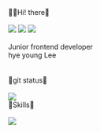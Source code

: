 
<!--
**softBUD/softBUD** is a ✨ _special_ ✨ repository because its `README.md` (this file) appears on your GitHub profile.

Here are some ideas to get you started:

- 🔭 I’m currently working on ...
- 🌱 I’m currently learning ...
- 👯 I’m looking to collaborate on ...
- 🤔 I’m looking for help with ...
- 💬 Ask me about ...
- 📫 How to reach me: ...
- 😄 Pronouns: ...
- ⚡ Fun fact: ...
-->
<div>🙋‍♀️Hi! there🙋‍</div>
<br>
<div>
<a href="https://today-1stday.tistory.com/"><img src="https://img.shields.io/badge/Blogger-BE95FF?style=flat-square&logo=Blogger&logoColor=white"/></a>
<a href="mailto:kyohoonsim@gmail.com"><img src="https://img.shields.io/badge/Gmail-46178F?style=flat-square&logo=Gmail&logoColor=white"/></a>
<a href="https://hits.seeyoufarm.com"><img src="https://hits.seeyoufarm.com/api/count/incr/badge.svg?url=https%3A%2F%2Fgithub.com%2FsoftBUD%2F&count_bg=%237719AA&title_bg=%237719AA&icon=&icon_color=%23FFFFFF&title=hits&edge_flat=false"/></a>
</div>
<br>
<div>Junior frontend developer 
  <div>hye young Lee</div></div>
<br>
<br>
<div>💜git status💜</div>
<br>
<img src="https://github-readme-stats.vercel.app/api?username=softBUD&count_private=true&custom_title=softBUD's Git&&theme=material-palenight"/>

<div>🍇Skills🍇</div>
<br>
<img src="https://github-readme-stats.vercel.app/api/top-langs/?username=softBUD&layout=compact&theme=material-palenight"/>

